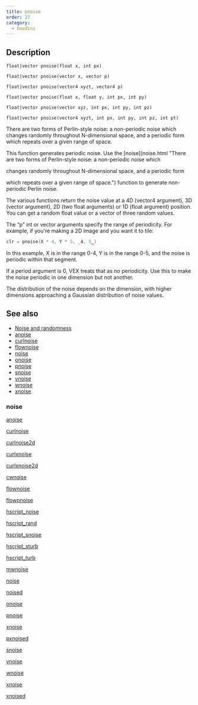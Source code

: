 ```yaml
---
title: pnoise
order: 27
category:
  - houdini
---
```


## Description

`float|vector pnoise(float x, int px)`

`float|vector pnoise(vector x, vector p)`

`float|vector pnoise(vector4 xyzt, vector4 p)`

`float|vector pnoise(float x, float y, int px, int py)`

`float|vector pnoise(vector xyz, int px, int py, int pz)`

`float|vector pnoise(vector4 xyzt, int px, int py, int pz, int pt)`

There are two forms of Perlin-style noise: a non-periodic noise which changes
randomly throughout N-dimensional space, and a periodic form which repeats
over a given range of space.

This function generates periodic noise. Use the [noise](noise.html "There are
two forms of Perlin-style noise: a non-periodic noise which

changes randomly throughout N-dimensional space, and a periodic form

which repeats over a given range of space.") function to generate non-periodic
Perlin noise.

The various functions return the noise value at a 4D (vector4 argument), 3D
(vector argument), 2D (two float arguments) or 1D (float argument) position.
You can get a random float value or a vector of three random values.

The “p” int or vector arguments specify the range of periodicity. For example,
if you're making a 2D image and you want it to tile:

```c
clr = pnoise(X * 4, Y * 5, _4, 5_)
```

In this example, X is in the range 0-4, Y is in the range 0-5, and the noise
is periodic within that segment.

If a period argument is 0, VEX treats that as _no_ periodicity. Use this to
make the noise periodic in one dimension but not another.

The distribution of the noise depends on the dimension, with higher dimensions
approaching a Gaussian distribution of noise values.

## See also

- [Noise and randomness](../random.html)
- [anoise](anoise.html)
- [curlnoise](curlnoise.html)
- [flownoise](flownoise.html)
- [noise](noise.html)
- [onoise](onoise.html)
- [pnoise](pnoise.html)
- [snoise](snoise.html)
- [vnoise](vnoise.html)
- [wnoise](wnoise.html)
- [xnoise](xnoise.html)

### noise

[anoise](anoise.html)

[curlnoise](curlnoise.html)

[curlnoise2d](curlnoise2d.html)

[curlxnoise](curlxnoise.html)

[curlxnoise2d](curlxnoise2d.html)

[cwnoise](cwnoise.html)

[flownoise](flownoise.html)

[flowpnoise](flowpnoise.html)

[hscript_noise](hscript_noise.html)

[hscript_rand](hscript_rand.html)

[hscript_snoise](hscript_snoise.html)

[hscript_sturb](hscript_sturb.html)

[hscript_turb](hscript_turb.html)

[mwnoise](mwnoise.html)

[noise](noise.html)

[noised](noised.html)

[onoise](onoise.html)

[pnoise](pnoise.html)

[xnoise](pxnoise.html)

[pxnoised](pxnoised.html)

[snoise](snoise.html)

[vnoise](vnoise.html)

[wnoise](wnoise.html)

[xnoise](xnoise.html)

[xnoised](xnoised.html)
